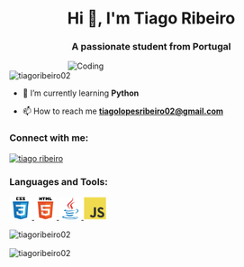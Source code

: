 <h1 align="center">Hi 👋, I'm Tiago Ribeiro</h1>
<h3 align="center">A passionate student from Portugal</h3>
<img  align="right" width="400" src="https://www.google.com/url?sa=i&url=https%3A%2F%2Fhotellab.io%2Fen%2Fmarketing&psig=AOvVaw3BoroPdtgO4w5bvctHeCQv&ust=1654396015177000&source=images&cd=vfe&ved=0CAwQjRxqFwoTCKiszMnfkvgCFQAAAAAdAAAAABBb" alt="Coding" />

<p align="left"> <img src="https://komarev.com/ghpvc/?username=tiagoribeiro02&label=Profile%20views&color=0e75b6&style=flat" alt="tiagoribeiro02" /> </p>

- 🌱 I’m currently learning **Python**

- 📫 How to reach me **tiagolopesribeiro02@gmail.com**

<h3 align="left">Connect with me:</h3>
<p align="left">
<a href="https://codepen.io/tiago ribeiro" target="blank"><img align="center" src="https://raw.githubusercontent.com/rahuldkjain/github-profile-readme-generator/master/src/images/icons/Social/codepen.svg" alt="tiago ribeiro" height="30" width="40" /></a>
</p>

<h3 align="left">Languages and Tools:</h3>
<p align="left"> <a href="https://www.w3schools.com/css/" target="_blank" rel="noreferrer"> <img src="https://raw.githubusercontent.com/devicons/devicon/master/icons/css3/css3-original-wordmark.svg" alt="css3" width="40" height="40"/> </a> <a href="https://www.w3.org/html/" target="_blank" rel="noreferrer"> <img src="https://raw.githubusercontent.com/devicons/devicon/master/icons/html5/html5-original-wordmark.svg" alt="html5" width="40" height="40"/> </a> <a href="https://www.java.com" target="_blank" rel="noreferrer"> <img src="https://raw.githubusercontent.com/devicons/devicon/master/icons/java/java-original.svg" alt="java" width="40" height="40"/> </a> <a href="https://developer.mozilla.org/en-US/docs/Web/JavaScript" target="_blank" rel="noreferrer"> <img src="https://raw.githubusercontent.com/devicons/devicon/master/icons/javascript/javascript-original.svg" alt="javascript" width="40" height="40"/> </a> </p>

<p><img align="center" src="https://github-readme-stats.vercel.app/api/top-langs?username=tiagoribeiro02&show_icons=true&locale=en&layout=compact" alt="tiagoribeiro02" /></p>

<p><img align="center" src="https://github-readme-streak-stats.herokuapp.com/?user=tiagoribeiro02&" alt="tiagoribeiro02" /></p>

